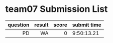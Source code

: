 # team07 Submission List
question | result | score | submit time
----:|----:|-----:|-----
PD | WA | 0 |  9:50:13.21 
